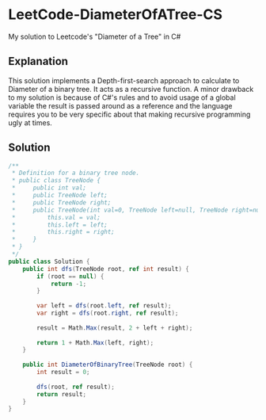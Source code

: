 # LeetCode-DiameterOfATree-CS
My solution to Leetcode's "Diameter of a Tree" in C#

## Explanation
This solution implements a Depth-first-search approach to calculate to Diameter of a binary tree. It acts as a recursive function. A minor drawback to my solution is because of C#'s rules and to avoid usage of a global variable the result is passed around as a reference and the language requires you to be very specific about that making recursive programming ugly at times.

## Solution
```cs
/**
 * Definition for a binary tree node.
 * public class TreeNode {
 *     public int val;
 *     public TreeNode left;
 *     public TreeNode right;
 *     public TreeNode(int val=0, TreeNode left=null, TreeNode right=null) {
 *         this.val = val;
 *         this.left = left;
 *         this.right = right;
 *     }
 * }
 */
public class Solution {
    public int dfs(TreeNode root, ref int result) {
        if (root == null) {
            return -1;
        }
        
        var left = dfs(root.left, ref result);
        var right = dfs(root.right, ref result);
        
        result = Math.Max(result, 2 + left + right);
        
        return 1 + Math.Max(left, right);
    }
    
    public int DiameterOfBinaryTree(TreeNode root) {
        int result = 0;
        
        dfs(root, ref result);
        return result;
    }
}
```
